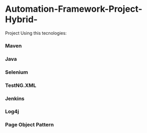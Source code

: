 # Automation-Framework-Project-Hybrid-
Project Using this tecnologies:

### Maven
### Java
### Selenium
### TestNG.XML
### Jenkins
### Log4j
### Page Object Pattern



